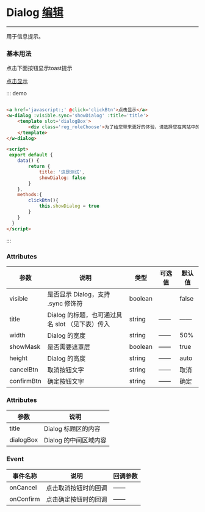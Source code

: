 <script>
 export default {
    data() {
      	return {
        	title: '这是测试',
        	showDialog: false
      	}
    },
    methods:{
      	clickBtn(){
        	this.showDialog = true
      	}
    }
  }
</script>
# Dialog  <a href='#/update?name=dialog'>编辑</a>
----
用于信息提示。

### 基本用法
点击下面按钮显示toast提示
<div class='dome-alert demo-block'>
	<a href='javascript:;' @click='clickBtn'>点击显示</a>
	<w-dialog :visible.sync='showDialog' :title='title'>
		<template slot='dialogBox'>
	        <div class='reg_roleChoose'>为了给您带来更好的体验，请选择您在网站中的角色</div>
	  	</template>
	</w-dialog>
</div>

::: demo
```html

<a href='javascript:;' @click='clickBtn'>点击显示</a>
<w-dialog :visible.sync='showDialog' :title='title'>
	<template slot='dialogBox'>
        <div class='reg_roleChoose'>为了给您带来更好的体验，请选择您在网站中的角色</div>
  	</template>
</w-dialog>

<script>
 export default {
    data() {
      	return {
        	title: '这是测试',
        	showDialog: false
      	}
    },
    methods:{
      	clickBtn(){
        	this.showDialog = true
      	}
    }
  }
</script>

```
:::

### Attributes
| 参数            |                说明                                 |     类型      |       可选值         | 默认值   |
|---------- |------------------------------------  |---------- |--------------------  |--------  |
|visible       |        是否显示 Dialog，支持 .sync 修饰符                   |  boolean   |        |     false    |
|title      |        Dialog 的标题，也可通过具名 slot （见下表）传入              |  string   |       ——           |    ——    |
|width     |            Dialog 的宽度                | string    |        ——         |   50%   |
|showMask     |            是否需要遮罩层                | boolean    |         ——        |   true   |
|height     |            Dialog 的高度                | string    |         ——        |   auto   |
|cancelBtn     |            取消按钮文字                | string    |         ——        |   取消   |
|confirmBtn     |           确定按钮文字                | string    |         ——        |   确定   |

### Attributes
| 参数            |                说明                                 |
|---------------- |------------------------------------  |
|title       |        Dialog 标题区的内容                  |
|dialogBox       |        Dialog 的中间区域内容                  |

### Event
| 事件名称      |          说明          | 回调参数   |
|-------------- |------------------------|----------  |
| onCancel       |         点击取消按钮时的回调        |   ——    |
| onConfirm       |         点击确定按钮时的回调        |   ——    |